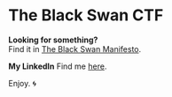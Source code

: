 # The Black Swan CTF

**Looking for something?**  
Find it in [The Black Swan Manifesto](https://mr-robot-ec.github.io/BlackSwan/).

**My LinkedIn**
Find me [here](https://www.linkedin.com/in/mr-robot-579973341/).

Enjoy. 🌀
